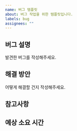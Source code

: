 ```yaml
---
name: 버그 템플릿
about: 버그 작업을 위한 템플릿입니다.
labels: bug
assignees: ""
---
```


## 버그 설명

발견한 버그를 작성해주세요.

## 해결 방안

어떻게 해결할 건지 작성해주세요.

## 참고사항

## 예상 소요 시간
